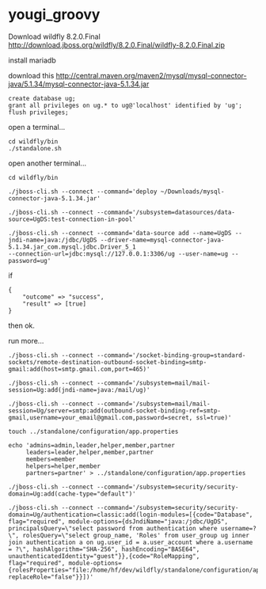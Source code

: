 # yougi_groovy

Download wildfly 8.2.0.Final
http://download.jboss.org/wildfly/8.2.0.Final/wildfly-8.2.0.Final.zip

install mariadb

download this
http://central.maven.org/maven2/mysql/mysql-connector-java/5.1.34/mysql-connector-java-5.1.34.jar

```shell
create database ug;
grant all privileges on ug.* to ug@'localhost' identified by 'ug';
flush privileges;
```

open a terminal...

```shell
cd wildfly/bin
./standalone.sh
```

open another terminal...


```shell
cd wildfly/bin

./jboss-cli.sh --connect --command='deploy ~/Downloads/mysql-connector-java-5.1.34.jar'

./jboss-cli.sh --connect --command='/subsystem=datasources/data-source=UgDS:test-connection-in-pool'

./jboss-cli.sh --connect --command='data-source add --name=UgDS --jndi-name=java:/jdbc/UgDS --driver-name=mysql-connector-java-5.1.34.jar_com.mysql.jdbc.Driver_5_1
--connection-url=jdbc:mysql://127.0.0.1:3306/ug --user-name=ug --password=ug'

```

if

```shell
{
    "outcome" => "success",
    "result" => [true]
}
```

then ok.

run more...

```shell
./jboss-cli.sh --connect --command='/socket-binding-group=standard-sockets/remote-destination-outbound-socket-binding=smtp-gmail:add(host=smtp.gmail.com,port=465)'

./jboss-cli.sh --connect --command='/subsystem=mail/mail-session=Ug:add(jndi-name=java:/mail/ug)'

./jboss-cli.sh --connect --command='/subsystem=mail/mail-session=Ug/server=smtp:add(outbound-socket-binding-ref=smtp-gmail,username=your_email@gmail.com,password=secret, ssl=true)'

touch ../standalone/configuration/app.properties

echo 'admins=admin,leader,helper,member,partner
     leaders=leader,helper,member,partner
     members=member
     helpers=helper,member
     partners=partner' > ../standalone/configuration/app.properties

./jboss-cli.sh --connect --command='/subsystem=security/security-domain=Ug:add(cache-type="default")'

./jboss-cli.sh --connect --command='/subsystem=security/security-domain=Ug/authentication=classic:add(login-modules=[{code="Database",
flag="required", module-options={dsJndiName="java:/jdbc/UgDS", principalsQuery=\"select password from authentication where username=?\", rolesQuery=\"select group_name, 'Roles' from user_group ug inner join authentication a on ug.user_id = a.user_account where a.username = ?\", hashAlgorithm="SHA-256", hashEncoding="BASE64",
unauthenticatedIdentity="guest"}},{code="RoleMapping", flag="required", module-options={rolesProperties="file:/home/hf/dev/wildfly/standalone/configuration/app.properties", replaceRole="false"}}])'

```

